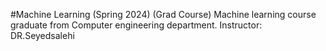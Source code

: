 #Machine Learning (Spring 2024) (Grad Course)
Machine learning course graduate from Computer engineering department. Instructor: DR.Seyedsalehi
